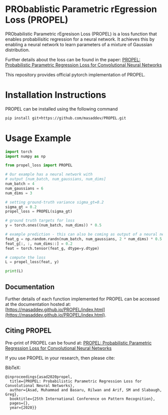 # PRObablistic Parametric rEgression Loss (PROPEL) 
PRObabilistic Parametric rEgresison Loss (PROPEL) is a loss function that enables probabilisitic regression for a neural network. It achieves this by enabling a neural network to learn parameters of a mixture of Gaussian distribution. 

Further details about the loss can be found in the paper: [PROPEL: Probabilistic Parametric Regression Loss for Convolutional Neural Networks](https://arxiv.org/pdf/1807.10937.pdf)

This repository provides official pytorch implementation of PROPEL. 

# Installation Instructions
PROPEL can be installed using the following command 
```bash
pip install git+https://github.com/masaddev/PROPEL.git
```

# Usage Example
```python
import torch
import numpy as np

from propel_loss import PROPEL

# Our example has a neural network with
# output [num_batch, num_gaussians, num_dims]
num_batch = 4
num_gaussians = 6
num_dims = 3

# setting ground-truth variance sigma_gt=0.2
sigma_gt = 0.2
propel_loss = PROPEL(sigma_gt)

# ground truth targets for loss
y = torch.ones((num_batch, num_dims)) * 0.5

# example prediction - this can also be coming as output of a neural network
feat_g = np.random.randn(num_batch, num_gaussians, 2 * num_dims) * 0.5
feat_g[:, :, num_dims::] = 0.2
feat = torch.tensor(feat_g, dtype=y.dtype)

# compute the loss
L = propel_loss(feat, y)

print(L)
```
## Documentation
Further details of each function implemented for PROPEL can be accessed at the documentation hosted at: [https://masaddev.github.io/PROPEL/index.html](https://masaddev.github.io/PROPEL/index.html). 

## Citing PROPEL
Pre-print of PROPEL can be found at: [PROPEL: Probabilistic Parametric Regression Loss for Convolutional Neural Networks](https://arxiv.org/pdf/1807.10937.pdf)

If you use PROPEL in your research, then please cite:

BibTeX:
```
@inproceedings{asad2020propel,
  title={PROPEL: Probabilistic Parametric Regression Loss for Convolutional Neural Networks},
  author={Asad, Muhammad and Basaru, Rilwan and Arif, SM and Slabaugh, Greg},
  booktitle={25th International Conference on Pattern Recognition},
  pages={},
  year={2020}}
```
